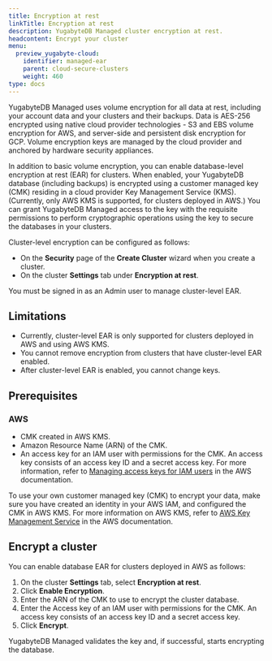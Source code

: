 ```yaml
---
title: Encryption at rest
linkTitle: Encryption at rest
description: YugabyteDB Managed cluster encryption at rest.
headcontent: Encrypt your cluster
menu:
  preview_yugabyte-cloud:
    identifier: managed-ear
    parent: cloud-secure-clusters
    weight: 460
type: docs
---
```


YugabyteDB Managed uses volume encryption for all data at rest, including your account data and your clusters and their backups. Data is AES-256 encrypted using native cloud provider technologies - S3 and EBS volume encryption for AWS, and server-side and persistent disk encryption for GCP. Volume encryption keys are managed by the cloud provider and anchored by hardware security appliances.

In addition to basic volume encryption, you can enable database-level encryption at rest (EAR) for clusters. When enabled, your YugabyteDB database (including backups) is encrypted using a customer managed key (CMK) residing in a cloud provider Key Management Service (KMS). (Currently, only AWS KMS is supported, for clusters deployed in AWS.) You can grant YugabyteDB Managed access to the key with the requisite permissions to perform cryptographic operations using the key to secure the databases in your clusters.

Cluster-level encryption can be configured as follows:

- On the **Security** page of the **Create Cluster** wizard when you create a cluster.
- On the cluster **Settings** tab under **Encryption at rest**.

You must be signed in as an Admin user to manage cluster-level EAR.

## Limitations

- Currently, cluster-level EAR is only supported for clusters deployed in AWS and using AWS KMS.
- You cannot remove encryption from clusters that have cluster-level EAR enabled.
- After cluster-level EAR is enabled, you cannot change keys.

## Prerequisites

### AWS

- CMK created in AWS KMS.
- Amazon Resource Name (ARN) of the CMK.
- An access key for an IAM user with permissions for the CMK. An access key consists of an access key ID and a secret access key. For more information, refer to [Managing access keys for IAM users](https://docs.aws.amazon.com/IAM/latest/UserGuide/id_credentials_access-keys.html) in the AWS documentation.

To use your own customer managed key (CMK) to encrypt your data, make sure you have created an identity in your AWS IAM, and configured the CMK in AWS KMS. For more information on AWS KMS, refer to [AWS Key Management Service](https://docs.aws.amazon.com/kms/) in the AWS documentation.

## Encrypt a cluster

You can enable database EAR for clusters deployed in AWS as follows:

1. On the cluster **Settings** tab, select **Encryption at rest**.
1. Click **Enable Encryption**.
1. Enter the ARN of the CMK to use to encrypt the cluster database.
1. Enter the Access key of an IAM user with permissions for the CMK. An access key consists of an access key ID and a secret access key.
1. Click **Encrypt**.

YugabyteDB Managed validates the key and, if successful, starts encrypting the database.

